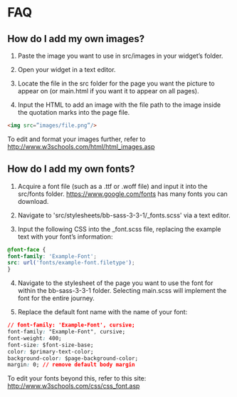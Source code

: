 # FAQ

## How do I add my own images?

1. Paste the image you want to use in src/images in your widget’s folder.

2. Open your widget in a text editor.

3. Locate the file in the src folder for the page you want the picture to appear on (or main.html if you want it to appear on all pages).

4. Input the HTML to add an image with the file path to the image inside the quotation marks into the page file.

  ```html
<img src=”images/file.png”/> 
```

To edit and format your images further, refer to http://www.w3schools.com/html/html_images.asp

## How do I add my own fonts?

1. Acquire a font file (such as a .ttf or .woff file) and input it into the src/fonts folder. https://www.google.com/fonts has many fonts you can download.

2. Navigate to 'src/stylesheets/bb-sass-3-3-1/_fonts.scss' via a text editor.

3. Input the following CSS into the _font.scss file, replacing the example text with your font’s information:
  ```css
@font-face {
font-family: 'Example-Font';
src: url('fonts/example-font.filetype');
}
``` 

4. Navigate to the stylesheet of the page you want to use the font for within the bb-sass-3-3-1 folder. Selecting main.scss will implement the font for the entire journey.

5. Replace the default font name with the name of your font:

  ```css
// font-family: 'Example-Font', cursive;
font-family: "Example-Font", cursive;
font-weight: 400;
font-size: $font-size-base;
color: $primary-text-color;
background-color: $page-background-color;
margin: 0; // remove default body margin
```

To edit your fonts beyond this, refer to this site: http://www.w3schools.com/css/css_font.asp 


